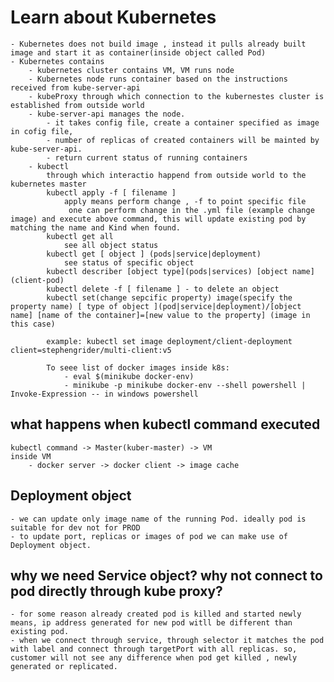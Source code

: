 # Learn about Kubernetes
    - Kubernetes does not build image , instead it pulls already built image and start it as container(inside object called Pod)
    - Kubernetes contains
        - kubernetes cluster contains VM, VM runs node
        - Kubernetes node runs container based on the instructions received from kube-server-api
        - kubeProxy through which connection to the kubernestes cluster is established from outside world
        - kube-server-api manages the node. 
            - it takes config file, create a container specified as image in cofig file, 
            - number of replicas of created containers will be mainted by kube-server-api.
            - return current status of running containers
        - kubectl
            through which interactio happend from outside world to the kubernetes master
            kubectl apply -f [ filename ]
                apply means perform change , -f to point specific file
                 one can perform change in the .yml file (example change image) and execute above command, this will update existing pod by matching the name and Kind when found.
            kubectl get all
                see all object status
            kubectl get [ object ] (pods|service|deployment)
                see status of specific object
            kubectl describer [object type](pods|services) [object name](client-pod)
            kubectl delete -f [ filename ] - to delete an object
            kubectl set(change sepcific property) image(specify the property name) [ type of object ](pod|service|deployment)/[object name] [name of the container]=[new value to the property] (image in this case)

            example: kubectl set image deployment/client-deployment client=stephengrider/multi-client:v5

            To seee list of docker images inside k8s:
                - eval $(minikube docker-env)
                - minikube -p minikube docker-env --shell powershell | Invoke-Expression -- in windows powershell
## what happens when kubectl command executed
    kubectl command -> Master(kuber-master) -> VM
    inside VM
        - docker server -> docker client -> image cache

            
            
## Deployment object
    - we can update only image name of the running Pod. ideally pod is suitable for dev not for PROD
    - to update port, replicas or images of pod we can make use of Deployment object.


## why we need Service object? why not connect to pod directly through kube proxy?
    - for some reason already created pod is killed and started newly means, ip address generated for new pod witll be different than existing pod.
    - when we connect through service, through selector it matches the pod with label and connect through targetPort with all replicas. so, customer will not see any difference when pod get killed , newly generated or replicated.
    